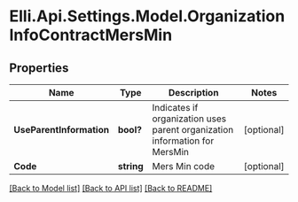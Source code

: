# Elli.Api.Settings.Model.OrganizationInfoContractMersMin
## Properties

Name | Type | Description | Notes
------------ | ------------- | ------------- | -------------
**UseParentInformation** | **bool?** | Indicates if organization uses parent organization information for MersMin | [optional] 
**Code** | **string** | Mers Min code | [optional] 

[[Back to Model list]](../README.md#documentation-for-models) [[Back to API list]](../README.md#documentation-for-api-endpoints) [[Back to README]](../README.md)

